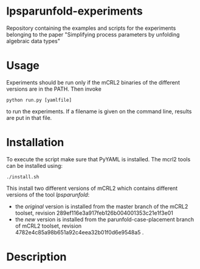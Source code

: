 # lpsparunfold-experiments

Repository containing the examples and scripts for the experiments belonging to the paper "Simplifying process parameters by unfolding algebraic data types"

# Usage

Experiments should be run only if the mCRL2 binaries of the different versions are in the PATH.
Then invoke

```
python run.py [yamlfile]
```
to run the experiments. If a filename is given on the command line, results are put in that file.

# Installation 

To execute the script make sure that PyYAML is installed. The mcrl2 tools can be installed using:

```
./install.sh
```
This install two different versions of mCRL2 which contains different versions of the tool *lpsparunfold*:
- the *original* version is installed from the master branch of the mCRL2 toolset, revision 289ef116e3a917feb126b004001353c21e1f3e01
- the *new* version is installed from the parunfold-case-placement branch of mCRL2 toolset, revision 4782e4c85a98b651a92c4eea32b01f0d6e9548a5 .

# Description
